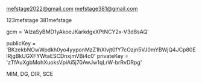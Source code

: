 <!-- Username  -->
mefstage2022@gmail.com
mefstage381@gmail.com

<!-- password -->
123mefstage
381mefstage

<!-- Google ApiKey -->
gcm = 'AIzaSyBMD1yAkoeJKarkdgxXPtNCY2x-V3d8sAQ'

<!-- Web push public,private key -->
publicKey = 'BKzekbNOwWpdkh0yo4yyponMzZ1hXlvjt0fY7cOzjn5VJ0mYBWjQ4JCp80ElRjgBkUGXFYWtaESCDnxjmVBi4c0'
privateKey = 'zTfAuXgbMohXuoksVpiAi5j70AwJw1qLrW-brRvDRpg'

<!-- Utilisateur de l'application -->
MIM, DG, DIR, SCE
<!-- 
    t_structure where niveau 
        sois 
 -->